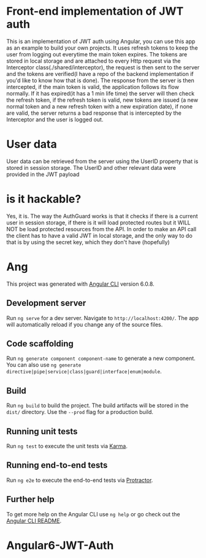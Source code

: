 # Front-end implementation of JWT auth 

This is an implementation of JWT auth using Angular, you can use this app as an example to build your own projects. It uses refresh tokens to keep the user from logging out everytime the main token expires. The tokens are stored in local storage and are attached to every Http request via the Interceptor class(./shared/interceptor), the request is then sent to the server and the tokens are verified(I have a repo of the backend implementation if you'd like to know how that is done). The response from the server is then intercepted, if the main token is valid, the application follows its flow normally. If it has expired(it has a 1 min life time) the server will then check the refresh token, if the refresh token is valid, new tokens are issued (a new normal token and a new refresh token with a new expiration date), if none are valid, the server returns a bad response that is intercepted by the Interceptor and the user is logged out.

# User data

User data can be retrieved from the server using the UserID property that is stored in session storage. The UserID and other relevant data were provided in the JWT payload

# is it hackable? 

Yes, it is. The way the AuthGuard works is that it checks if there is a current user in session storage, if there is it will load protected routes but it WILL NOT be load protected resources from the API. In order to make an API call the client has to have a valid JWT in local storage, and the only way to do that is by using the secret key, which they don't have (hopefully) 

# Ang

This project was generated with [Angular CLI](https://github.com/angular/angular-cli) version 6.0.8.

## Development server

Run `ng serve` for a dev server. Navigate to `http://localhost:4200/`. The app will automatically reload if you change any of the source files.

## Code scaffolding

Run `ng generate component component-name` to generate a new component. You can also use `ng generate directive|pipe|service|class|guard|interface|enum|module`.

## Build

Run `ng build` to build the project. The build artifacts will be stored in the `dist/` directory. Use the `--prod` flag for a production build.

## Running unit tests

Run `ng test` to execute the unit tests via [Karma](https://karma-runner.github.io).

## Running end-to-end tests

Run `ng e2e` to execute the end-to-end tests via [Protractor](http://www.protractortest.org/).

## Further help

To get more help on the Angular CLI use `ng help` or go check out the [Angular CLI README](https://github.com/angular/angular-cli/blob/master/README.md).
# Angular6-JWT-Auth
